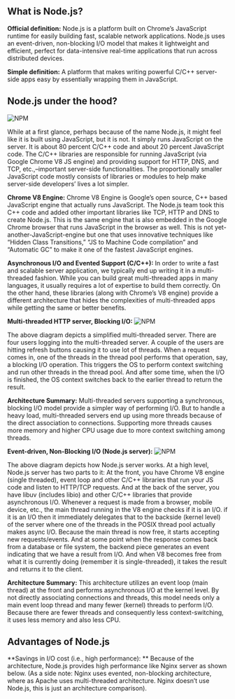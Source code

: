What is Node.js?
----------------
**Official definition:** Node.js is a platform built on Chrome’s JavaScript runtime for easily building fast, scalable network applications. Node.js uses an event-driven, non-blocking I/O model that makes it lightweight and efficient, perfect for data-intensive real-time applications that run across distributed devices.

**Simple definition:** A platform that makes writing powerful C/C++ server-side apps easy by essentially wrapping them in JavaScript.

Node.js under the hood?
-----------------------
![NPM](http://blog.cloudfoundry.org/wp-content/uploads/2012/04/Screen-Shot-2012-04-24-at-5.40.33-PM.png)

While at a first glance, perhaps because of the name Node.js, it might feel like it is built using JavaScript, but it is not. It simply runs JavaScript on the server. It is about 80 percent C/C++ code and about 20 percent JavaScript code. The C/C++ libraries are responsible for running JavaScript (via Google Chrome V8 JS engine) and providing support for HTTP, DNS, and TCP, etc.,–important server-side functionalities. The proportionally smaller JavaScript code mostly consists of libraries or modules to help make server-side developers’ lives a lot simpler.

**Chrome V8 Engine:**
Chrome V8 Engine is Google’s open source, C++ based JavaScript engine that actually runs JavaScript. The Node.js team took this C++ code and added other important libraries like TCP, HTTP and DNS to create Node.js. This is the same engine that is also embedded in the Google Chrome browser that runs JavaScript in the browser as well. This is not yet-another-JavaScript-engine but one that uses innovative techniques like “Hidden Class Transitions,” “JS to Machine Code compilation” and “Automatic GC” to make it one of the fastest JavaScript engines.

**Asynchronous I/O and Evented Support (C/C++):**
In order to write a fast and scalable server application, we typically end up writing it in a multi-threaded fashion. While you can build great multi-threaded apps in many languages, it usually requires a lot of expertise to build them correctly. On the other hand, these libraries (along with Chrome’s V8 engine) provide a different architecture that hides the complexities of multi-threaded apps while getting the same or better benefits.

**Multi-threaded HTTP server, Blocking I/O:**
![NPM](http://blog.cloudfoundry.org/wp-content/uploads/2012/04/multiThreadedServer.png)

The above diagram depicts a simplified multi-threaded server. There are four users logging into the multi-threaded server. A couple of the users are hitting refresh buttons causing it to use lot of threads. When a request comes in, one of the threads in the thread pool performs that operation, say, a blocking I/O operation. This triggers the OS to perform context switching and run other threads in the thread pool. And after some time, when the I/O is finished, the OS context switches back to the earlier thread to return the result.

**Architecture Summary:**
Multi-threaded servers supporting a synchronous, blocking I/O model provide a simpler way of performing I/O. But to handle a heavy load, multi-threaded servers end up using more threads because of the direct association to connections. Supporting more threads causes more memory and higher CPU usage due to more context switching among threads.

**Event-driven, Non-Blocking I/O (Node.js server):**
![NPM](http://blog.cloudfoundry.org/wp-content/uploads/2012/04/NodeJS-EventedIOAsyncIO_latest.png)

The above diagram depicts how Node.js server works. At a high level, Node.js server has two parts to it:
At the front, you have Chrome V8 engine (single threaded), event loop and other C/C++ libraries that run your JS code and listen to HTTP/TCP requests.
And at the back of the server, you have libuv (includes libio) and other C/C++ libraries that provide asynchronous I/O.
Whenever a request is made from a browser, mobile device, etc., the main thread running in the V8 engine checks if it is an I/O. if it is an I/O then it immediately delegates that to the backside (kernel level) of the server where one of the threads in the POSIX thread pool actually makes async I/O. Because the main thread is now free, it starts accepting new requests/events.
And at some point when the response comes back from a database or file system, the backend piece generates an event indicating that we have a result from I/O. And when V8 becomes free from what it is currently doing (remember it is single-threaded), it takes the result and returns it to the client.

**Architecture Summary:**
This architecture utilizes an event loop (main thread) at the front and performs asynchronous I/O at the kernel level. By not directly associating connections and threads, this model needs only a main event loop thread and many fewer (kernel) threads to perform I/O. Because there are fewer threads and consequently less context-switching, it uses less memory and also less CPU.

Advantages of Node.js
---------------------
**Savings in I/O cost (i.e., high performance): **
Because of the architecture, Node.js provides high performance like Nginx server as shown below. (As a side note: Nginx uses evented, non-blocking architecture, where as Apache uses multi-threaded architecture. Nginx doesn’t use Node.js, this is just an architecture comparison).
